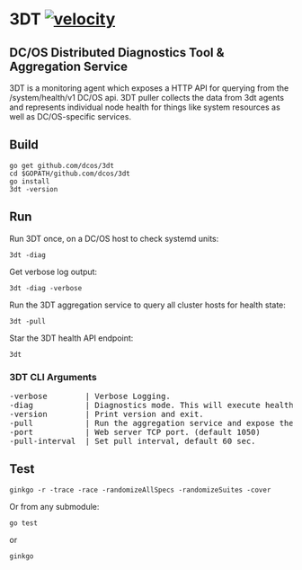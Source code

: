 # 3DT [![velocity](http://velocity.mesosphere.com/service/velocity/buildStatus/icon?job=public-dcos-3dt-master)](http://velocity.mesosphere.com/service/velocity/job/public-dcos-3dt-master/)
## DC/OS Distributed Diagnostics Tool & Aggregation Service
3DT is a monitoring agent which exposes a HTTP API for querying from the /system/health/v1 DC/OS api. 3DT puller collects the data from 3dt agents and represents individual node health for things like system resources as well as DC/OS-specific services.

## Build

```
go get github.com/dcos/3dt
cd $GOPATH/github.com/dcos/3dt
go install
3dt -version
```

## Run
Run 3DT once, on a DC/OS host to check systemd units:

```
3dt -diag
```

Get verbose log output:

```
3dt -diag -verbose
```

Run the 3DT aggregation service to query all cluster hosts for health state:

```
3dt -pull
```

Star the 3DT health API endpoint:

```
3dt
```

### 3DT CLI Arguments

<pre>
-verbose        | Verbose Logging.
-diag           | Diagnostics mode. This will execute health checks once, return the output and exit.
-version        | Print version and exit.
-pull           | Run the aggregation service and expose the /system/health/v1/* api.
-port           | Web server TCP port. (default 1050)
-pull-interval  | Set pull interval, default 60 sec.
</pre>

## Test
```
ginkgo -r -trace -race -randomizeAllSpecs -randomizeSuites -cover
```

Or from any submodule:

```
go test
```

or

```
ginkgo
```
